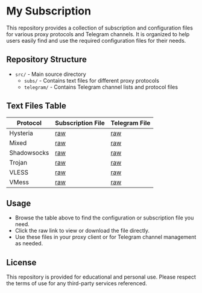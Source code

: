 # My Subscription

This repository provides a collection of subscription and configuration files for various proxy protocols and Telegram channels. It is organized to help users easily find and use the required configuration files for their needs.

## Repository Structure

- `src/` - Main source directory
  - `subs/` - Contains text files for different proxy protocols
  - `telegram/` - Contains Telegram channel lists and protocol files

## Text Files Table

| Protocol   | Subscription File                                                                                                   | Telegram File                                                                                                   |
|------------|---------------------------------------------------------------------------------------------------------------------|-----------------------------------------------------------------------------------------------------------------|
| Hysteria   | [raw](https://raw.githubusercontent.com/danialmd81/my-subscribtion/main/src/subs/hysteria.txt)                | [raw](https://raw.githubusercontent.com/danialmd81/my-subscribtion/main/src/telegram/hysteria.txt)         |
| Mixed      | [raw](https://raw.githubusercontent.com/danialmd81/my-subscribtion/main/src/subs/mixed.txt)                   | [raw](https://raw.githubusercontent.com/danialmd81/my-subscribtion/main/src/telegram/mixed.txt)            |
| Shadowsocks| [raw](https://raw.githubusercontent.com/danialmd81/my-subscribtion/main/src/subs/ss.txt)                      | [raw](https://raw.githubusercontent.com/danialmd81/my-subscribtion/main/src/telegram/ss.txt)               |
| Trojan     | [raw](https://raw.githubusercontent.com/danialmd81/my-subscribtion/main/src/subs/trojan.txt)                  | [raw](https://raw.githubusercontent.com/danialmd81/my-subscribtion/main/src/telegram/trojan.txt)           |
| VLESS      | [raw](https://raw.githubusercontent.com/danialmd81/my-subscribtion/main/src/subs/vless.txt)                   | [raw](https://raw.githubusercontent.com/danialmd81/my-subscribtion/main/src/telegram/vless.txt)            |
| VMess      | [raw](https://raw.githubusercontent.com/danialmd81/my-subscribtion/main/src/subs/vmess.txt)                   | [raw](https://raw.githubusercontent.com/danialmd81/my-subscribtion/main/src/telegram/vmess.txt)            |

## Usage

- Browse the table above to find the configuration or subscription file you need.
- Click the raw link to view or download the file directly.
- Use these files in your proxy client or for Telegram channel management as needed.

## License

This repository is provided for educational and personal use. Please respect the terms of use for any third-party services referenced.
